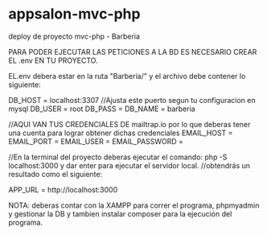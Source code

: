 # appsalon-mvc-php
deploy de proyecto mvc-php - Barberia

PARA PODER EJECUTAR LAS PETICIONES A LA BD ES NECESARIO CREAR EL .env EN TU PROYECTO.

EL.env debera estar en la ruta "Barberia/" y el archivo debe contener lo siguiente:

DB_HOST = localhost:3307 //Ajusta este puerto segun tu configuracion en mysql
DB_USER = root
DB_PASS = 
DB_NAME = barberia

//AQUI VAN TUS CREDENCIALES DE mailtrap.io por lo que deberas tener una cuenta para lograr obtener dichas credenciales
EMAIL_HOST = 
EMAIL_PORT = 
EMAIL_USER = 
EMAIL_PASSWORD = 

//En la terminal del proyecto deberas ejecutar el comando: php -S localhost:3000 y dar enter para ejecutar el servidor local.
//obtendrás un resultado como el siguiente:

APP_URL = http://localhost:3000


NOTA: deberas contar con la XAMPP para correr el programa, phpmyadmin y gestionar la DB y tambien instalar composer para la ejecución del programa.
